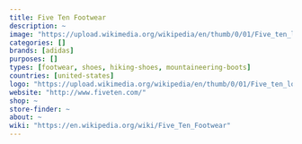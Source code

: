 ```yaml
---
title: Five Ten Footwear
description: ~
image: "https://upload.wikimedia.org/wikipedia/en/thumb/0/01/Five_ten_logo.jpg/150px-Five_ten_logo.jpg"
categories: []
brands: [adidas]
purposes: []
types: [footwear, shoes, hiking-shoes, mountaineering-boots]
countries: [united-states]
logo: "https://upload.wikimedia.org/wikipedia/en/thumb/0/01/Five_ten_logo.jpg/150px-Five_ten_logo.jpg"
website: "http://www.fiveten.com/"
shop: ~
store-finder: ~
about: ~
wiki: "https://en.wikipedia.org/wiki/Five_Ten_Footwear"
---
```

